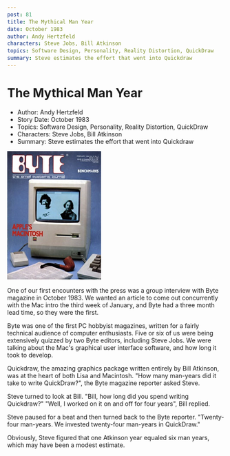 ```yaml
---
post: 81
title: The Mythical Man Year
date: October 1983
author: Andy Hertzfeld
characters: Steve Jobs, Bill Atkinson
topics: Software Design, Personality, Reality Distortion, QuickDraw
summary: Steve estimates the effort that went into Quickdraw
---
```


# The Mythical Man Year
* Author: Andy Hertzfeld
* Story Date: October 1983
* Topics: Software Design, Personality, Reality Distortion, QuickDraw
* Characters: Steve Jobs, Bill Atkinson
* Summary: Steve estimates the effort that went into Quickdraw

![Bill and Burrell on the cover of Byte](images/Macintosh/bill-byte-cover.jpg) 
    
One of our first encounters with the press was a group interview with Byte magazine in October 1983. We wanted an article to come out concurrently with the Mac intro the third week of January, and Byte had a three month lead time, so they were the first.

Byte was one of the first PC hobbyist magazines, written for a fairly technical audience of computer enthusiasts.  Five or six of us were being extensively quizzed by two Byte editors, including Steve Jobs.   We were talking about the Mac's graphical user interface software, and how long it took to develop.

Quickdraw, the amazing graphics package written entirely by Bill Atkinson, was at the heart of both Lisa and Macintosh. "How many man-years did it take to write QuickDraw?", the Byte magazine reporter asked Steve.

Steve turned to look at Bill.  "Bill, how long did you spend writing Quickdraw?"
"Well, I worked on it on and off for four years", Bill replied.

Steve paused for a beat and then turned back to the Byte reporter.  "Twenty-four man-years.  We invested twenty-four man-years in QuickDraw."

Obviously, Steve figured that one Atkinson year equaled six man years, which may have been a modest estimate.
